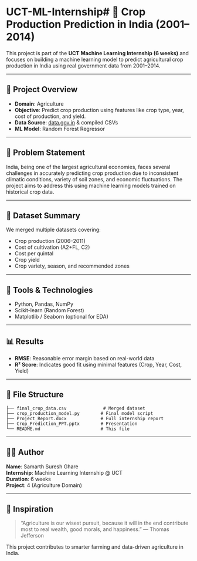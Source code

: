 # UCT-ML-Internship# 🚜 Crop Production Prediction in India (2001–2014)

This project is part of the **UCT Machine Learning Internship (6 weeks)** and focuses on building a machine learning model to predict agricultural crop production in India using real government data from 2001–2014.

---

## 📌 Project Overview

- **Domain**: Agriculture
- **Objective**: Predict crop production using features like crop type, year, cost of production, and yield.
- **Data Source**: [data.gov.in](https://data.gov.in) & compiled CSVs
- **ML Model**: Random Forest Regressor

---

## 🧠 Problem Statement

India, being one of the largest agricultural economies, faces several challenges in accurately predicting crop production due to inconsistent climatic conditions, variety of soil zones, and economic fluctuations. The project aims to address this using machine learning models trained on historical crop data.

---

## 📂 Dataset Summary

We merged multiple datasets covering:

- Crop production (2006–2011)
- Cost of cultivation (A2+FL, C2)
- Cost per quintal
- Crop yield
- Crop variety, season, and recommended zones

---

## 🔧 Tools & Technologies

- Python, Pandas, NumPy
- Scikit-learn (Random Forest)
- Matplotlib / Seaborn (optional for EDA)

---

## 📊 Results

- **RMSE**: Reasonable error margin based on real-world data
- **R² Score**: Indicates good fit using minimal features (Crop, Year, Cost, Yield)

---

## 📁 File Structure

```
├── final_crop_data.csv              # Merged dataset
├── crop_production_model.py        # Final model script
├── Project_Report.docx             # Full internship report
├── Crop_Prediction_PPT.pptx        # Presentation
└── README.md                       # This file
```

---

## 🙋‍♂️ Author

**Name**: Samarth Suresh Ghare  
**Internship**: Machine Learning Internship @ UCT  
**Duration**: 6 weeks  
**Project**: 4 (Agriculture Domain)

---

## 📌 Inspiration

> “Agriculture is our wisest pursuit, because it will in the end contribute most to real wealth, good morals, and happiness.” — Thomas Jefferson

This project contributes to smarter farming and data-driven agriculture in India.

